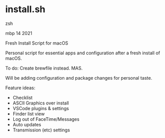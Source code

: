 # install.sh
zsh

mbp 14 2021

Fresh Install Script for macOS

Personal script for essential apps and configuration after a fresh install of macOS.

To do:
Create brewfile instead.
MAS.

Will be adding configuration and package changes for personal taste.

Feature ideas:
- Checklist
- ASCII Graphics over install
- VSCode plugins & settings
- Finder list view
- Log out of FaceTime/Messages
- Auto updates
- Transmission (etc) settings
